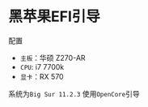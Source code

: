 # 黑苹果EFI引导

配置

* `主板`：华硕 Z270-AR
* `CPU`: i7 7700k
* `显卡`：RX 570

系统为`Big Sur 11.2.3`
使用`OpenCore`引导


